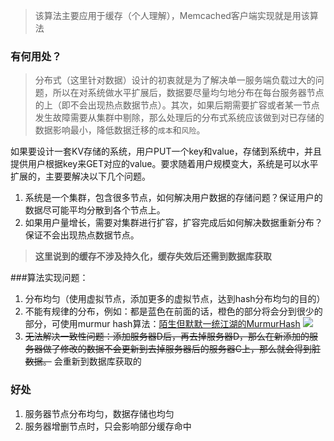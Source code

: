 > 该算法主要应用于缓存（个人理解），Memcached客户端实现就是用该算法

### 有何用处？

> 分布式（这里针对数据）设计的初衷就是为了解决单一服务端负载过大的问题，所以在对系统做水平扩展后，数据要尽量均匀地分布在每台服务器节点的上（即不会出现热点数据节点）。其次，如果后期需要扩容或者某一节点发生故障需要从集群中剔除，那么处理后的分布式系统应该做到对已存储的数据影响最小，降低数据迁移的`成本`和`风险`。 

如果要设计一套KV存储的系统，用户PUT一个key和value，存储到系统中，并且提供用户根据key来GET对应的value。要求随着用户规模变大，系统是可以水平扩展的，主要要解决以下几个问题。

1. 系统是一个集群，包含很多节点，如何解决用户数据的存储问题？保证用户的数据尽可能平均分散到各个节点上。
2. 如果用户量增长，需要对集群进行扩容，扩容完成后如何解决数据重新分布？保证不会出现热点数据节点。

> **这里说到的缓存不涉及持久化，缓存失效后还需到数据库获取**

###算法实现问题：

1. 分布均匀（使用虚拟节点，添加更多的虚拟节点，达到hash分布均匀的目的）
2. 不能有规律的分布，例如：都是蓝色在前面的话，橙色的部分将会分到很少的部分，可使用murmur hash算法：[陌生但默默一统江湖的MurmurHash](http://calvin1978.blogcn.com/articles/murmur.html)
   ![](https://ws1.sinaimg.cn/large/8747d788gy1fsmrz7ahbaj20oh0ojjsm.jpg)
3. ~~无法解决一致性问题：添加服务器D后，再去掉服务器D，那么在新添加的服务器做了修改的数据不会更新到去掉服务器后的服务器C上，那么就会得到脏数据。~~ 会重新到数据库获取的



### 好处

1. 服务器节点分布均匀，数据存储也均匀
2. 服务器增删节点时，只会影响部分缓存命中